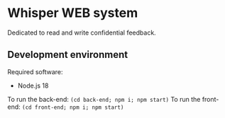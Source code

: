 # Whisper WEB system

Dedicated to read and write confidential feedback.

## Development environment

Required software:

- Node.js 18

To run the back-end: `(cd back-end; npm i; npm start)`
To run the front-end: `(cd front-end; npm i; npm start)`
